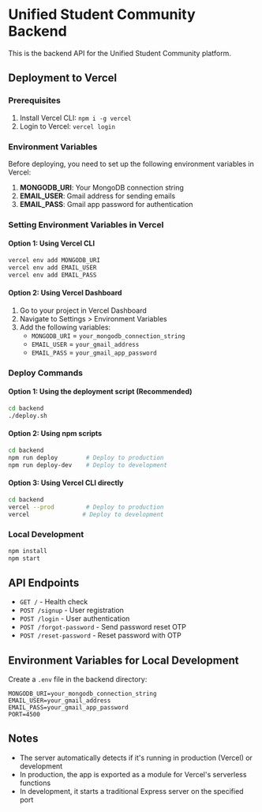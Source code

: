 # Unified Student Community Backend

This is the backend API for the Unified Student Community platform.

## Deployment to Vercel

### Prerequisites
1. Install Vercel CLI: `npm i -g vercel`
2. Login to Vercel: `vercel login`

### Environment Variables
Before deploying, you need to set up the following environment variables in Vercel:

1. **MONGODB_URI**: Your MongoDB connection string
2. **EMAIL_USER**: Gmail address for sending emails
3. **EMAIL_PASS**: Gmail app password for authentication

### Setting Environment Variables in Vercel

#### Option 1: Using Vercel CLI
```bash
vercel env add MONGODB_URI
vercel env add EMAIL_USER
vercel env add EMAIL_PASS
```

#### Option 2: Using Vercel Dashboard
1. Go to your project in Vercel Dashboard
2. Navigate to Settings > Environment Variables
3. Add the following variables:
   - `MONGODB_URI` = `your_mongodb_connection_string`
   - `EMAIL_USER` = `your_gmail_address`
   - `EMAIL_PASS` = `your_gmail_app_password`

### Deploy Commands

#### Option 1: Using the deployment script (Recommended)
```bash
cd backend
./deploy.sh
```

#### Option 2: Using npm scripts
```bash
cd backend
npm run deploy        # Deploy to production
npm run deploy-dev    # Deploy to development
```

#### Option 3: Using Vercel CLI directly
```bash
cd backend
vercel --prod         # Deploy to production
vercel               # Deploy to development
```

### Local Development
```bash
npm install
npm start
```

## API Endpoints

- `GET /` - Health check
- `POST /signup` - User registration
- `POST /login` - User authentication
- `POST /forgot-password` - Send password reset OTP
- `POST /reset-password` - Reset password with OTP

## Environment Variables for Local Development

Create a `.env` file in the backend directory:

```env
MONGODB_URI=your_mongodb_connection_string
EMAIL_USER=your_gmail_address
EMAIL_PASS=your_gmail_app_password
PORT=4500
```

## Notes

- The server automatically detects if it's running in production (Vercel) or development
- In production, the app is exported as a module for Vercel's serverless functions
- In development, it starts a traditional Express server on the specified port
